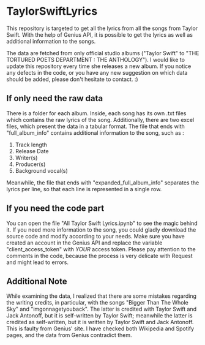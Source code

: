 # TaylorSwiftLyrics
This repository is targeted to get all the lyrics from all the songs from Taylor Swift.  With the help of Genius API, it is possible to get the lyrics as well as additional information to the songs.

The data are fetched from only official studio albums ("Taylor Swift" to "THE TORTURED POETS DEPARTMENT : THE ANTHOLOGY"). I would like to update this repository every time she releases a new album. If you notice any defects in the code, or you have any new suggestion on which data should be added, please don't hesitate to contact. :) 

## If only need the raw data
There is a folder for each album. Inside, each song has its own .txt files which contains the raw lyrics of the song. Additionally, there are two excel files, which present the data in a tabular format. 
The file that ends with "full_album_info" contains additional information to the song, such as : 
1.  Track length
2.  Release Date
3.  Writer(s)
4.  Producer(s)
5.  Background vocal(s)
   
Meanwhile, the file that ends with "expanded_full_album_info" separates the lyrics per line, so that each line is represented in a single row.

## If you need the code part
You can open the file "All Taylor Swift Lyrics.ipynb" to see the magic behind it. If you need more information to the song, you could gladly download the source code and modify according to your needs. Make sure you have created an account in the Genius API and replace the variable "client_access_token" with *YOUR* access token. Please pay attention to the comments in the code, because the process is very delicate with Request and might lead to errors.


## Additional Note
While examining the data, I realized that there are some mistakes regarding the writing credits, in particular, with the songs "Bigger Than The Whole Sky" and "imgonnagetyouback". The latter is credited with Taylor Swift and Jack Antonoff, but it is self-written by Taylor Swift; meanwhile the latter is credited as self-written, but it is written by Taylor Swift and Jack Antonoff. This is faulty from Genius' site. I have checked both Wikipedia and Spotify pages, and the data from Genius contradict them.
